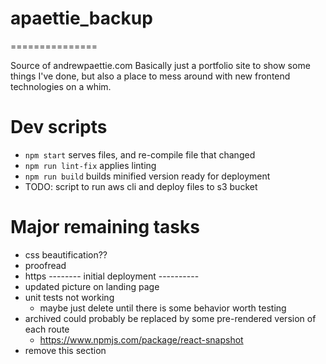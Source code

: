# apaettie_backup
===============

Source of andrewpaettie.com
Basically just a portfolio site to show some things I've done, but also a place to mess around with new frontend technologies on a whim.

# Dev scripts

 - `npm start` serves files, and re-compile file that changed
 - `npm run lint-fix` applies linting
 - `npm run build` builds minified version ready for deployment
 - TODO: script to run aws cli and deploy files to s3 bucket

# Major remaining tasks

 - css beautification??
 - proofread
 - https
 -------- initial deployment ----------
 - updated picture on landing page
 - unit tests not working
   - maybe just delete until there is some behavior worth testing
 - archived could probably be replaced by some pre-rendered version of each route
    - https://www.npmjs.com/package/react-snapshot
 - remove this section